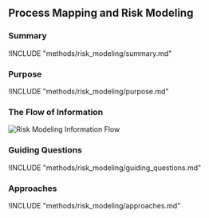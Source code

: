 ## Process Mapping and Risk Modeling

### Summary
!INCLUDE "methods/risk_modeling/summary.md"

### Purpose
!INCLUDE "methods/risk_modeling/purpose.md"

### The Flow of Information
![Risk Modeling Information Flow](images/info_flows/risk_modeling.svg)

### Guiding Questions
!INCLUDE "methods/risk_modeling/guiding_questions.md"

### Approaches
!INCLUDE "methods/risk_modeling/approaches.md"
